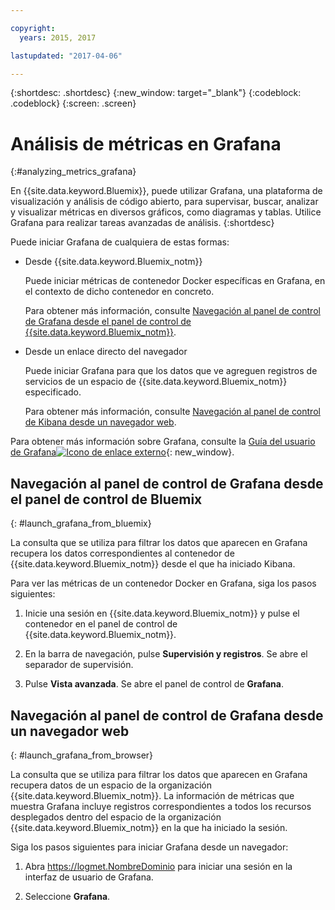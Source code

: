 ```yaml
---

copyright:
  years: 2015, 2017

lastupdated: "2017-04-06"

---
```



{:shortdesc: .shortdesc}
{:new_window: target="_blank"}
{:codeblock: .codeblock}
{:screen: .screen}

# Análisis de métricas en Grafana
{:#analyzing_metrics_grafana}

En {{site.data.keyword.Bluemix}}, puede utilizar Grafana, una plataforma de visualización y análisis de código abierto, para supervisar, buscar, analizar y visualizar métricas en diversos gráficos, como diagramas y tablas. Utilice Grafana para realizar tareas avanzadas de análisis.
{:shortdesc}

Puede iniciar Grafana de cualquiera de estas formas:

* Desde {{site.data.keyword.Bluemix_notm}}

    Puede iniciar métricas de contenedor Docker específicas en Grafana, en el contexto de dicho contenedor en concreto. 
    
    Para obtener más información, consulte [Navegación al panel de control de Grafana desde el panel de control de {{site.data.keyword.Bluemix_notm}}](monitoring_analyzing_metrics_grafana.html#launch_grafana_from_bluemix).

* Desde un enlace directo del navegador

    Puede iniciar Grafana para que los datos que ve agreguen registros de servicios de un espacio de {{site.data.keyword.Bluemix_notm}} especificado.
    
    Para obtener más información, consulte [Navegación al panel de control de Kibana desde un navegador web](monitoring_analyzing_metrics_grafana.html#launch_grafana_from_browser).
    
Para obtener más información sobre Grafana, consulte la [Guía del usuario de Grafana![Icono de enlace externo](../../../icons/launch-glyph.svg "Icono de enlace externo")](http://docs.grafana.org/guides/getting_started/){: new_window}.


##  Navegación al panel de control de Grafana desde el panel de control de Bluemix
{: #launch_grafana_from_bluemix}

La consulta que se utiliza para filtrar los datos que aparecen en Grafana recupera los datos correspondientes al contenedor de {{site.data.keyword.Bluemix_notm}} desde el que ha iniciado Kibana. 

Para ver las métricas de un contenedor Docker en Grafana, siga los pasos siguientes:

1. Inicie una sesión en {{site.data.keyword.Bluemix_notm}} y pulse el contenedor en el panel de control de {{site.data.keyword.Bluemix_notm}}. 
    
2. En la barra de navegación, pulse **Supervisión y registros**. Se abre el separador de supervisión. 
    
3. Pulse **Vista avanzada**. Se abre el panel de control de **Grafana**.


##  Navegación al panel de control de Grafana desde un navegador web
{: #launch_grafana_from_browser}

La consulta que se utiliza para filtrar los datos que aparecen en Grafana recupera datos de un espacio de la organización {{site.data.keyword.Bluemix_notm}}. La información de métricas que muestra Grafana incluye registros correspondientes a todos los recursos desplegados dentro del espacio de la organización {{site.data.keyword.Bluemix_notm}} en la que ha iniciado la sesión.

Siga los pasos siguientes para iniciar Grafana desde un navegador:

1. Abra [https://logmet.<span class="keyword" data-hd-keyref="DomainName">NombreDominio</span>](https://logmet.{DomainName}) para iniciar una sesión en la interfaz de usuario de Grafana.

2. Seleccione **Grafana**.
     

